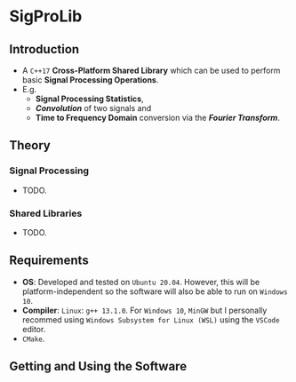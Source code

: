 # SigProLib

## Introduction
* A `C++17` __Cross-Platform Shared Library__ which can be used to perform basic __Signal Processing Operations__.
* E.g.
  * __Signal Processing Statistics__,
  * ___Convolution___ of two signals and
  * __Time to Frequency Domain__ conversion via the ___Fourier Transform___.

## Theory
### Signal Processing
* TODO.
### Shared Libraries
* TODO.
## Requirements
* __OS__: Developed and tested on `Ubuntu 20.04`. However, this will be platform-independent so the software will also be able to run on `Windows 10`.
* __Compiler__: `Linux`: `g++ 13.1.0`. For `Windows 10`, `MinGW` but I personally recommed using `Windows Subsystem for Linux (WSL)` using the `VSCode` editor.
* `CMake`.

## Getting and Using the Software
